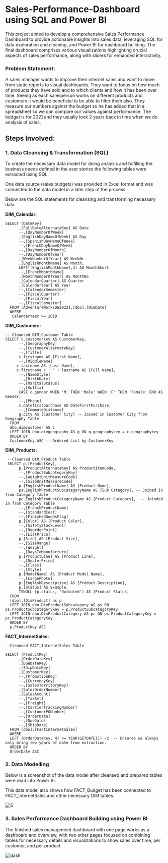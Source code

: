 # Sales-Performance-Dashboard using SQL and Power BI
This project aimed to develop a comprehensive Sales Performance Dashboard to provide actionable insights into sales data, leveraging SQL for data exploration and cleaning, and Power BI for dashboard building. The final dashboard comprises various visualizations highlighting crucial aspects of sales performance, along with slicers for enhanced interactivity.

### Problem Statement: 
A sales manager wants to improve their internet sales and want to move from static reports to visual dashboards. They want to focus on how much of products they have sold and to which clients and how it has been over time. Seeing as each salesperson works on different products and customers it would be beneficial to be able to filter them also.
They measure our numbers against the budget so he has added that in a spreadsheet so we can compare our values against performance. 
The budget is for 2021 and they usually look 2 years back in time when we do analysis of sales.


## Steps Involved:
### 1. Data Cleansing & Transformation (SQL)
To create the necessary data model for doing analysis and fulfilling the business needs defined in the user stories the following tables were extracted using SQL.

One data source (sales budgets) was provided in Excel format and was connected to the data model in a later step of the process.

Below are the SQL statements for cleansing and transforming necessary data.

**DIM_Calendar:**

```
SELECT [DateKey]
      ,[FullDateAlternateKey] AS Date
      --,[DayNumberOfWeek]
      ,[EnglishDayNameOfWeek] AS Day
      --,[SpanishDayNameOfWeek]
      --,[FrenchDayNameOfWeek]
      --,[DayNumberOfMonth]
      --,[DayNumberOfYear]
      ,[WeekNumberOfYear] AS WeekNr
      ,[EnglishMonthName] AS Month,
      LEFT([EnglishMonthName],3) AS MonthShort
      --,[FrenchMonthName]
      ,[MonthNumberOfYear] AS MonthNo
      ,[CalendarQuarter] AS Quarter
      ,[CalendarYear] AS Year
      --,[CalendarSemester]
      --,[FiscalQuarter]
      --,[FiscalYear]
      --,[FiscalSemester]
  FROM [AdventureWorksDW2022].[dbo].[DimDate]
  WHERE 
   CalendarYear >= 2019
```


**DIM_Customers:**

```
-- Cleansed DIM_Customer Table
SELECT c.customerkey AS CustomerKey,
      --,[GeographyKey]
      --,[CustomerAlternateKey]
      --,[Title]
      c.firstname AS [First Name],
      --,[MiddleName]
     c.lastname AS [Last Name],
	 c.firstname + ' ' + lastname AS [Full Name],
      --,[NameStyle]
      --,[BirthDate]
      --,[MaritalStatus]
      --,[Suffix]
	  CASE c.gender WHEN 'M' THEN 'Male' WHEN 'F' THEN 'Female' END AS Gender,
      --,[Phone]
      c.datefirstpurchase AS DateFirstPurchase,
      --,[CommuteDistance]
	  g.city AS [Customer City] -- Joined in Customer City from Geography Table
  FROM 
  dbo.dimcustomer AS c
  LEFT JOIN dbo.dimgeography AS g ON g.geographykey = c.geographykey
  ORDER BY
  CustomerKey ASC -- Ordered List by CustomerKey 

```

**DIM_Products:**

```
 --Cleansed DIM_Product Table
 SELECT p.[ProductKey],
      p.[ProductAlternateKey] AS ProductItemCode,
      --,[ProductSubcategoryKey]
      --,[WeightUnitMeasureCode]
      --,[SizeUnitMeasureCode]
      p.[EnglishProductName] AS [Product Name],
      ps.EnglishProductSubCategoryName AS [Sub Category], -- Joined in from Category Table
	  pc.EnglishProductCategoryName AS [Product Category],  -- Joinded in from Category Table
      --,[FrenchProductName]
      --,[StandardCost]
      --,[FinishedGoodsFlag]
      p.[Color] AS [Product Color],
      --,[SafetyStockLevel]
      --,[ReorderPoint]
      --,[ListPrice]
      p.[Size] AS [Product Size],
      --,[SizeRange]
      --,[Weight]
      --,[DaysToManufacture]
      p.[ProductLine] AS [Product Line],
      --,[DealerPrice]
      --,[Class]
      --,[Style]
      p.[ModelName] AS [Product Model Name],
	  --,[LargePhoto]
      p.[EnglishDescription] AS [Product Description],
      p.[Status] AS Example,
	  ISNULL (p.status, 'Outdated') AS [Product Status]
  FROM 
  [dbo].[DimProduct] as p
  LEFT JOIN dbo.DimProductSubcategory AS ps ON ps.ProductSubcategorykey = p.ProductSubcategoryKey
  LEFT JOIN dbo.DimProductCategory AS pc ON ps.ProductCategoryKey = pc.ProductCategoryKey
  ORDER BY
  p.ProductKey ASC

```

**FACT_InternetSales:**

```
--Cleansed FACT_InternetSales Table

SELECT [ProductKey]
      ,[OrderDateKey]
      ,[DueDateKey]
      ,[ShipDateKey]
      ,[CustomerKey]
      --,[PromotionKey]
      --,[CurrencyKey]
      --,[SalesTerritoryKey]
      ,[SalesOrderNumber]
      ,[SalesAmount]
      --,[TaxAmt]
      --,[Freight]
      --,[CarrierTrackingNumber]
      --,[CustomerPONumber]
      --,[OrderDate]
      --,[DueDate]
      --,[ShipDate]
  FROM [dbo].[FactInternetSales]
  WHERE 
  LEFT (OrderDateKey, 4) >= YEAR(GETDATE()) -2  -- Ensures we always only bring two years of date from extraction.
  ORDER BY
  OrderDate ASC
```

### 2. Data Modelling
Below is a screenshot of the data model after cleansed and prepared tables were read into Power BI.

This data model also shows how FACT_Budget has been connected to FACT_InternetSales and other necessary DIM tables.

![5](https://github.com/micky-26/Sales-Performance-Dashboard/assets/106061980/6e51b990-939c-41a5-b65d-4d7e9b109864)

### 3. Sales Performance Dashboard Building using Power BI


The finished sales management dashboard with one page works as a dashboard and overview, with two other pages focused on combining tables for necessary details and visualizations to show sales over time, per customer, and per product.

![dash](https://github.com/micky-26/Sales-Performance-Dashboard-using-SQL-and-Power-BI/assets/106061980/93082cd1-79b6-4637-9a8a-7d0af3fa455f)


